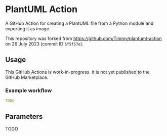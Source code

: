 # PlantUML Action
A GitHub Action for creating a PlantUML file from a Python module and exporting it as image.

This repository was forked from https://github.com/Timmy/plantuml-action on 26 July 2023 (commit ID `5f5f57e`).

## Usage
This GitHub Actions is work-in-progress. It is not yet published to the GitHub Marketplace.

### Example workflow
```yaml
TODO
```

## Parameters
TODO
